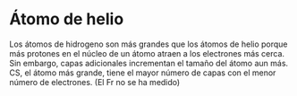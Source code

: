 # Átomo de helio

Los átomos de hidrogeno son más grandes que los átomos de helio porque más
protones en el núcleo de un átomo atraen a los electrones más cerca. Sin
embargo, capas adicionales incrementan el tamaño del átomo aun más. CS, el átomo
más grande, tiene el mayor número de capas con el menor número de electrones.
(El Fr no se ha medido)
